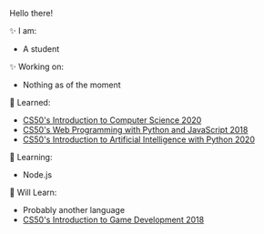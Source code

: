 Hello there!                                                                                       

✨ I am:
 - A student

✨ Working on:
 - Nothing as of the moment

👯 Learned:
 - [CS50's Introduction to Computer Science 2020](https://www.edx.org/course/cs50s-introduction-to-computer-science)
 - [CS50's Web Programming with Python and JavaScript 2018](https://www.edx.org/course/cs50s-web-programming-with-python-and-javascript)
 - [CS50's Introduction to Artificial Intelligence with Python 2020](https://www.edx.org/course/cs50s-introduction-to-artificial-intelligence-with-python)

🌱 Learning:
 - Node.js

🔭 Will Learn:
 - Probably another language
 - [CS50's Introduction to Game Development 2018](https://www.edx.org/course/cs50s-introduction-to-game-development)
